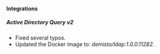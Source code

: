 
#### Integrations
##### Active Directory Query v2
- Fixed several typos.
- Updated the Docker image to: *demisto/ldap:1.0.0.11282*.
